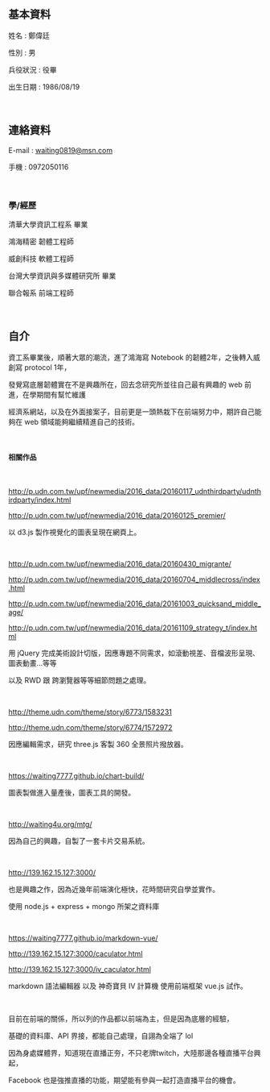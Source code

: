 ## 基本資料

姓名 : 鄭偉廷

性別 : 男

兵役狀況 : 役畢

出生日期 : 1986/08/19

<br/>

## 連絡資料

E-mail : waiting0819@msn.com

手機 : 0972050116

<br/>

### 學/經歷

清華大學資訊工程系 畢業

鴻海精密  韌體工程師

威創科技  軟體工程師

台灣大學資訊與多媒體研究所 畢業

聯合報系  前端工程師

<br/>

## 自介

資工系畢業後，順著大眾的潮流，進了鴻海寫 Notebook 的韌體2年，之後轉入威創寫 protocol 1年，

發覺寫底層韌體實在不是興趣所在，回去念研究所並往自己最有興趣的 web 前進，在學期間有幫忙維護

經濟系網站，以及在外面接案子，目前更是一頭熱栽下在前端努力中，期許自己能夠在 web 領域能夠繼續精進自己的技術。

<br/>

#### 相關作品

<br/>

http://p.udn.com.tw/upf/newmedia/2016_data/20160117_udnthirdparty/udnthirdparty/index.html

http://p.udn.com.tw/upf/newmedia/2016_data/20160125_premier/

以 d3.js 製作視覺化的圖表呈現在網頁上。

<br/>

http://p.udn.com.tw/upf/newmedia/2016_data/20160430_migrante/

http://p.udn.com.tw/upf/newmedia/2016_data/20160704_middlecross/index.html

http://p.udn.com.tw/upf/newmedia/2016_data/20161003_quicksand_middle_age/

http://p.udn.com.tw/upf/newmedia/2016_data/20161109_strategy_t/index.html

用 jQuery 完成美術設計切版，因應專題不同需求，如滾動視差、音檔波形呈現、圖表動畫...等等

以及 RWD 跟 跨瀏覽器等等細節問題之處理。

<br/>

http://theme.udn.com/theme/story/6773/1583231

http://theme.udn.com/theme/story/6774/1572972

因應編輯需求，研究 three.js 客製 360 全景照片撥放器。

<br/>

https://waiting7777.github.io/chart-build/

圖表製做進入量產後，圖表工具的開發。

<br/>

http://waiting4u.org/mtg/

因為自己的興趣，自製了一套卡片交易系統。

<br/>

http://139.162.15.127:3000/

也是興趣之作，因為近幾年前端演化極快，花時間研究自學並實作。

使用 node.js + express + mongo 所架之資料庫

<br/>

https://waiting7777.github.io/markdown-vue/

http://139.162.15.127:3000/caculator.html

http://139.162.15.127:3000/iv_caculator.html

markdown 語法編輯器 以及 神奇寶貝 IV 計算機 使用前端框架 vue.js 試作。

<br/>

目前在前端的關係，所以列的作品都以前端為主，但是因為底層的經驗，

基礎的資料庫、API 界接，都能自己處理，自詡為全端了 lol



因為身處媒體界，知道現在直播正夯，不只老牌twitch，大陸那邊各種直播平台興起，

Facebook 也是強推直播的功能，期望能有參與一起打造直播平台的機會。
